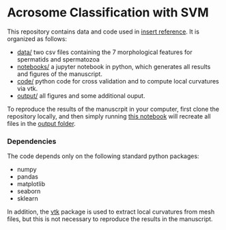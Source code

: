 # Acrosome Classification with SVM
This repository contains data and code used in [insert reference](link). It is organized as follows:

+ [data/](data/) two csv files containing the 7 morphological features for spermatids and spermatozoa
+ [notebooks/](notebooks/) a jupyter notebook in python, which generates all results and figures of the manuscript.
+ [code/](code/) python code for cross validation and to compute local curvatures via vtk. 
+ [output/](output/) all figures and some additional ouput.

To reproduce the results of the manuscrpit in your computer, first clone the repository locally, and then simply running [this notebook](notebooks/Automatic_classification_SVM_acrosome_dataset.ipynb) will recreate all files in the [output folder](output/).

### Dependencies
The code depends only on the following standard python packages:
+ numpy
+ pandas
+ matplotlib
+ seaborn
+ sklearn

In addition, the [vtk](www.vtk.org) package is used to extract local curvatures from mesh files, but this is not necessary to reproduce the results in the manuscript. 
